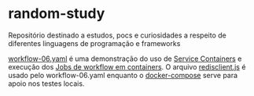 # random-study
Repositório destinado a estudos, pocs e curiosidades a respeito de diferentes linguagens de programação e frameworks


[workflow-06.yaml](https://github.com/RafaelClaumann/random-study/blob/github-workflows/.github/workflows/workflow-06.yaml) é uma demonstração do uso de [Service Containers](https://docs.github.com/en/actions/using-containerized-services/about-service-containers) e execução dos [Jobs de workflow em containers](https://docs.github.com/en/actions/using-jobs/running-jobs-in-a-container). O arquivo [redisclient.js](https://github.com/RafaelClaumann/random-study/blob/github-workflows/git-workflows-study/redisclient.js) é usado pelo workflow-06.yaml enquanto o [docker-compose](https://github.com/RafaelClaumann/random-study/blob/github-workflows/git-workflows-study/docker-compose.yaml) serve para apoio nos testes locais.
